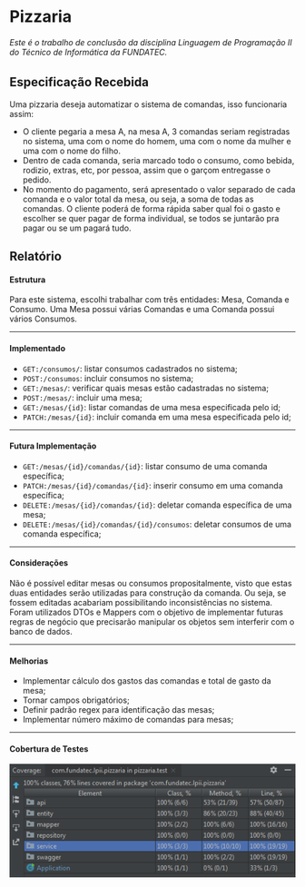 # Pizzaria
###### Este é o trabalho de conclusão da disciplina Linguagem de Programação II do Técnico de Informática da FUNDATEC.

## Especificação Recebida
Uma pizzaria deseja automatizar o sistema de comandas, isso funcionaria assim:
<br>
- O cliente pegaria a mesa A, na mesa A, 3 comandas seriam registradas no sistema, uma com o nome do homem, uma com o nome da mulher e uma com o nome do filho.
- Dentro de cada comanda, seria marcado todo o consumo, como bebida, rodizio, extras, etc, por pessoa, assim que o garçom entregasse o pedido.
- No momento do pagamento, será apresentado o valor separado de cada comanda e o valor total da mesa, ou seja, a soma de todas as comandas.
O cliente poderá de forma rápida saber qual foi o gasto e escolher se quer pagar de forma individual, se todos se juntarão pra pagar ou se um pagará tudo.

## Relatório

#### Estrutura
Para este sistema, escolhi trabalhar com três entidades: Mesa, Comanda e Consumo.
Uma Mesa possui várias Comandas e uma Comanda possui vários Consumos.
<br>

---

#### Implementado
- `GET:/consumos/`: listar consumos cadastrados no sistema;
- `POST:/consumos`: incluir consumos no sistema;
- `GET:/mesas/`: verificar quais mesas estão cadastradas no sistema;
- `POST:/mesas/`: incluir uma mesa;
- `GET:/mesas/{id}`: listar comandas de uma mesa especificada pelo id;
- `PATCH:/mesas/{id}`: incluir comanda em uma mesa especificada pelo id;
---

#### Futura Implementação
- `GET:/mesas/{id}/comandas/{id}`: listar consumo de uma comanda específica;
- `PATCH:/mesas/{id}/comandas/{id}`: inserir consumo em uma comanda específica;
- `DELETE:/mesas/{id}/comandas/{id}`: deletar comanda específica de uma mesa;
- `DELETE:/mesas/{id}/comandas/{id}/consumos`: deletar consumos de uma comanda específica;
---

#### Considerações
Não é possível editar mesas ou consumos propositalmente, visto que estas duas entidades serão utilizadas para construção da comanda. Ou seja, se fossem editadas acabariam possibilitando inconsistências no sistema. Foram utilizados DTOs e Mappers com o objetivo de implementar futuras regras de negócio que precisarão manipular os objetos sem interferir com o banco de dados.

---
#### Melhorias
- Implementar cálculo dos gastos das comandas e total de gasto da mesa;
- Tornar campos obrigatórios;
- Definir padrão regex para identificação das mesas;
- Implementar número máximo de comandas para mesas;

---
#### Cobertura de Testes
<img src="images/Cobertura.PNG">
